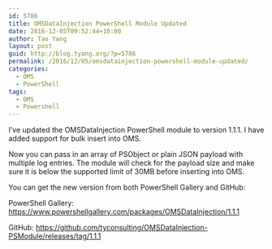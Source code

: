 ```yaml
---
id: 5786
title: OMSDataInjection PowerShell Module Updated
date: 2016-12-05T09:52:44+10:00
author: Tao Yang
layout: post
guid: http://blog.tyang.org/?p=5786
permalink: /2016/12/05/omsdatainjection-powershell-module-updated/
categories:
  - OMS
  - PowerShell
tags:
  - OMS
  - Powershell
---
```

I’ve updated the OMSDataInjection PowerShell module to version 1.1.1. I have added support for bulk insert into OMS.

Now you can pass in an array of PSObject or plain JSON payload with multiple log entries. The module will check for the payload size and make sure it is below the supported limit of 30MB before inserting into OMS.

You can get the new version from both PowerShell Gallery and GitHub:

PowerShell Gallery: <a title="https://www.powershellgallery.com/packages/OMSDataInjection/1.1.1" href="https://www.powershellgallery.com/packages/OMSDataInjection/1.1.1">https://www.powershellgallery.com/packages/OMSDataInjection/1.1.1</a>

GitHub: <a title="https://github.com/tyconsulting/OMSDataInjection-PSModule/releases/tag/1.1.1" href="https://github.com/tyconsulting/OMSDataInjection-PSModule/releases/tag/1.1.1">https://github.com/tyconsulting/OMSDataInjection-PSModule/releases/tag/1.1.1</a>